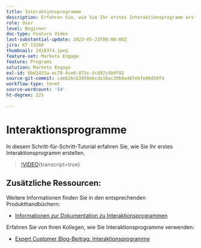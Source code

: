 ```yaml
---
title: Interaktionsprogramme
description: Erfahren Sie, wie Sie Ihr erstes Interaktionsprogramm erstellen.
role: User
level: Beginner
doc-type: Feature Video
last-substantial-update: 2023-05-23T00:00:00Z
jira: KT-13260
thumbnail: 3419374.jpeg
feature-set: Marketo Engage
feature: Programs
solution: Marketo Engage
exl-id: 6bd2433a-ec79-4ce6-873c-4c897c4b9f82
source-git-commit: cae626cb3958ebcda16ac30b0a487ebfe06d50f4
workflow-type: tm+mt
source-wordcount: '54'
ht-degree: 22%

---
```


# Interaktionsprogramme

In diesem Schritt-für-Schritt-Tutorial erfahren Sie, wie Sie Ihr erstes Interaktionsprogramm erstellen.

>[!VIDEO](https://video.tv.adobe.com/v/3419374/?learn=on){transcript=true}

## Zusätzliche Ressourcen:

Weitere Informationen finden Sie in den entsprechenden Produkthandbüchern:

* [Informationen zur Dokumentation zu Interaktionsprogrammen](https://experienceleague.adobe.com/docs/marketo/using/product-docs/email-marketing/drip-nurturing/creating-an-engagement-program/understanding-engagement-programs.html?lang=de)

Erfahren Sie von Ihren Kollegen, wie Sie Interaktionsprogramme verwenden:

* [Expert Customer Blog-Beitrag: Interaktionsprogramme](https://nation.marketo.com/t5/product-blogs/marketo-success-series-engagement-programs/ba-p/301712)
